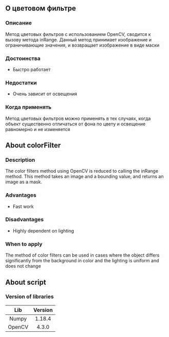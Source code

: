 ## О цветовом фильтре
### Описание
Метод цветовых фильтров с использованием OpenCV, сводится к вызову метода inRange. Данный метод принимает изображение и ограничивающие значения, и возвращает изображение в виде маски

### Достоинства
+ Быстро работает

### Недостатки
+ Очень зависит от освещения

### Когда применять
Метод цветовых фильтров можно применять в тех случаях, когда объект существенно отличаться от фона по цвету и освещение равномерно и не изменяется



## About colorFilter
### Description
The color filters method using OpenCV is reduced to calling the inRange method. This method takes an image and a bounding value, and returns an image as a mask.

### Advantages
+ Fast work

### Disadvantages
+ Highly dependent on lighting

### When to apply
The method of color filters can be used in cases where the object differs significantly from the background in color and the lighting is uniform and does not change



## About script
### Version of libraries
| Lib    		| 	Version
| :-------:	| :-------:
| Numpy	|	1.18.4
| OpenCV	|	 4.3.0
